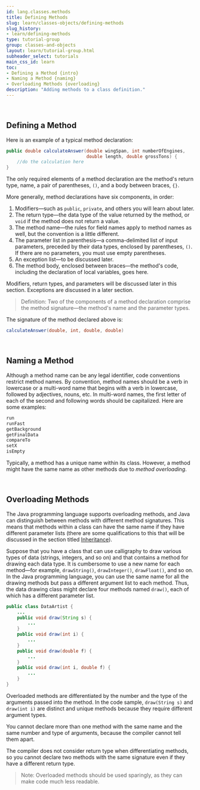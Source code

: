 ```yaml
---
id: lang.classes.methods
title: Defining Methods
slug: learn/classes-objects/defining-methods
slug_history:
- learn/defining-methods
type: tutorial-group
group: classes-and-objects
layout: learn/tutorial-group.html
subheader_select: tutorials
main_css_id: learn
toc:
- Defining a Method {intro}
- Naming a Method {naming}
- Overloading Methods {overloading}
description: "Adding methods to a class definition."
---
```



<a id="intro">&nbsp;</a>
## Defining a Method

Here is an example of a typical method declaration:

```java
public double calculateAnswer(double wingSpan, int numberOfEngines,
                              double length, double grossTons) {
    //do the calculation here
}
```

The only required elements of a method declaration are the method's return type, name, a pair of parentheses, `()`, and a body between braces, `{}`.

More generally, method declarations have six components, in order:

1. Modifiers—such as `public`, `private`, and others you will learn about later.
2. The return type—the data type of the value returned by the method, or `void` if the method does not return a value.
3. The method name—the rules for field names apply to method names as well, but the convention is a little different.
4. The parameter list in parenthesis—a comma-delimited list of input parameters, preceded by their data types, enclosed by parentheses, `()`. If there are no parameters, you must use empty parentheses.
5. An exception list—to be discussed later.
6. The method body, enclosed between braces—the method's code, including the declaration of local variables, goes here.

Modifiers, return types, and parameters will be discussed later in this section. Exceptions are discussed in a later section.

> Definition: Two of the components of a method declaration comprise the method signature—the method's name and the parameter types.

The signature of the method declared above is:

```java
calculateAnswer(double, int, double, double)
```


<a id="naming">&nbsp;</a>
## Naming a Method

Although a method name can be any legal identifier, code conventions restrict method names. By convention, method names should be a verb in lowercase or a multi-word name that begins with a verb in lowercase, followed by adjectives, nouns, etc. In multi-word names, the first letter of each of the second and following words should be capitalized. Here are some examples:

```java
run
runFast
getBackground
getFinalData
compareTo
setX
isEmpty
```

Typically, a method has a unique name within its class. However, a method might have the same name as other methods due to _method overloading_.


<a id="overloading">&nbsp;</a>
## Overloading Methods

The Java programming language supports overloading methods, and Java can distinguish between methods with different method signatures. This means that methods within a class can have the same name if they have different parameter lists (there are some qualifications to this that will be discussed in the section titled [Inheritance](id:lang.numbers_strings.strings)).

Suppose that you have a class that can use calligraphy to draw various types of data (strings, integers, and so on) and that contains a method for drawing each data type. It is cumbersome to use a new name for each method—for example, `drawString()`, `drawInteger()`, `drawFloat()`, and so on. In the Java programming language, you can use the same name for all the drawing methods but pass a different argument list to each method. Thus, the data drawing class might declare four methods named `draw()`, each of which has a different parameter list.

```java
public class DataArtist {
    ...
    public void draw(String s) {
        ...
    }
    public void draw(int i) {
        ...
    }
    public void draw(double f) {
        ...
    }
    public void draw(int i, double f) {
        ...
    }
}
```

Overloaded methods are differentiated by the number and the type of the arguments passed into the method. In the code sample, `draw(String s)` and `draw(int i)` are distinct and unique methods because they require different argument types.

You cannot declare more than one method with the same name and the same number and type of arguments, because the compiler cannot tell them apart.

The compiler does not consider return type when differentiating methods, so you cannot declare two methods with the same signature even if they have a different return type.

> Note: Overloaded methods should be used sparingly, as they can make code much less readable.
